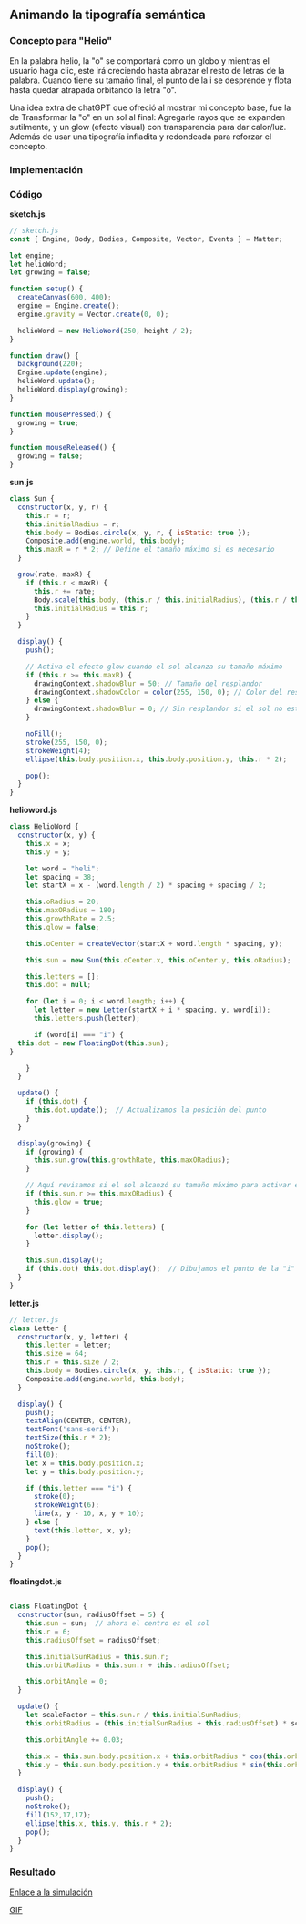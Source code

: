 ## Animando la tipografía semántica
### Concepto para "Helio"
En la palabra helio, la "o" se comportará como un globo y mientras el usuario haga clic, este irá creciendo hasta abrazar el resto de letras de la palabra. Cuando tiene su tamaño final, el punto de la i se desprende y flota hasta quedar atrapada orbitando la letra "o".

Una idea extra de chatGPT que ofreció al mostrar mi concepto base, fue la de Transformar la "o" en un sol al final: Agregarle rayos que se expanden sutilmente, y un glow (efecto visual) con transparencia para dar calor/luz. Además de usar una tipografía infladita y redondeada para reforzar el concepto.

### Implementación

### Código
**sketch.js**
``` js
// sketch.js
const { Engine, Body, Bodies, Composite, Vector, Events } = Matter;

let engine;
let helioWord;
let growing = false;

function setup() {
  createCanvas(600, 400);
  engine = Engine.create();
  engine.gravity = Vector.create(0, 0);

  helioWord = new HelioWord(250, height / 2);
}

function draw() {
  background(220);
  Engine.update(engine);
  helioWord.update();
  helioWord.display(growing);
}

function mousePressed() {
  growing = true;
}

function mouseReleased() {
  growing = false;
}
```

**sun.js**
``` js
class Sun {
  constructor(x, y, r) {
    this.r = r;
    this.initialRadius = r;
    this.body = Bodies.circle(x, y, r, { isStatic: true });
    Composite.add(engine.world, this.body);
    this.maxR = r * 2; // Define el tamaño máximo si es necesario
  }

  grow(rate, maxR) {
    if (this.r < maxR) {
      this.r += rate;
      Body.scale(this.body, (this.r / this.initialRadius), (this.r / this.initialRadius));
      this.initialRadius = this.r;
    }
  }

  display() {
    push();

    // Activa el efecto glow cuando el sol alcanza su tamaño máximo
    if (this.r >= this.maxR) {
      drawingContext.shadowBlur = 50; // Tamaño del resplandor
      drawingContext.shadowColor = color(255, 150, 0); // Color del resplandor
    } else {
      drawingContext.shadowBlur = 0; // Sin resplandor si el sol no está en su tamaño máximo
    }

    noFill();
    stroke(255, 150, 0);
    strokeWeight(4);
    ellipse(this.body.position.x, this.body.position.y, this.r * 2);

    pop();
  }
}
```

**helioword.js**
``` js
class HelioWord {
  constructor(x, y) {
    this.x = x;
    this.y = y;

    let word = "heli";
    let spacing = 38;
    let startX = x - (word.length / 2) * spacing + spacing / 2;

    this.oRadius = 20;
    this.maxORadius = 180;
    this.growthRate = 2.5;
    this.glow = false;

    this.oCenter = createVector(startX + word.length * spacing, y);

    this.sun = new Sun(this.oCenter.x, this.oCenter.y, this.oRadius);

    this.letters = [];
    this.dot = null;

    for (let i = 0; i < word.length; i++) {
      let letter = new Letter(startX + i * spacing, y, word[i]);
      this.letters.push(letter);

      if (word[i] === "i") {
  this.dot = new FloatingDot(this.sun);
}

    }
  }

  update() {
    if (this.dot) {
      this.dot.update();  // Actualizamos la posición del punto
    }
  }

  display(growing) {
    if (growing) {
      this.sun.grow(this.growthRate, this.maxORadius);
    }

    // Aquí revisamos si el sol alcanzó su tamaño máximo para activar el resplandor
    if (this.sun.r >= this.maxORadius) {
      this.glow = true;
    }

    for (let letter of this.letters) {
      letter.display();
    }

    this.sun.display();
    if (this.dot) this.dot.display();  // Dibujamos el punto de la "i"
  }
}
```

**letter.js**
``` js
// letter.js
class Letter {
  constructor(x, y, letter) {
    this.letter = letter;
    this.size = 64;
    this.r = this.size / 2;
    this.body = Bodies.circle(x, y, this.r, { isStatic: true });
    Composite.add(engine.world, this.body);
  }

  display() {
    push();
    textAlign(CENTER, CENTER);
    textFont('sans-serif');
    textSize(this.r * 2);
    noStroke();
    fill(0);
    let x = this.body.position.x;
    let y = this.body.position.y;

    if (this.letter === "i") {
      stroke(0);
      strokeWeight(6);
      line(x, y - 10, x, y + 10);
    } else {
      text(this.letter, x, y);
    }
    pop();
  }
}
```

**floatingdot.js**
``` js

class FloatingDot {
  constructor(sun, radiusOffset = 5) {
    this.sun = sun;  // ahora el centro es el sol
    this.r = 6;
    this.radiusOffset = radiusOffset;

    this.initialSunRadius = this.sun.r;
    this.orbitRadius = this.sun.r + this.radiusOffset;

    this.orbitAngle = 0;
  }

  update() {
    let scaleFactor = this.sun.r / this.initialSunRadius;
    this.orbitRadius = (this.initialSunRadius + this.radiusOffset) * scaleFactor;

    this.orbitAngle += 0.03;

    this.x = this.sun.body.position.x + this.orbitRadius * cos(this.orbitAngle);
    this.y = this.sun.body.position.y + this.orbitRadius * sin(this.orbitAngle);
  }

  display() {
    push();
    noStroke();
    fill(152,17,17);
    ellipse(this.x, this.y, this.r * 2);
    pop();
  }
}

```

### Resultado
[Enlace a la simulación](https://editor.p5js.org/SofiaLezcanoArenas/sketches/NWhcuIGE3)

[GIF](https://www.canva.com/design/DAGmyFZItZA/y4NH_EtRmja-_MPS6bnKuQ/watch?utm_content=DAGmyFZItZA&utm_campaign=designshare&utm_medium=link2&utm_source=uniquelinks&utlId=hbbbf34b9e4)
